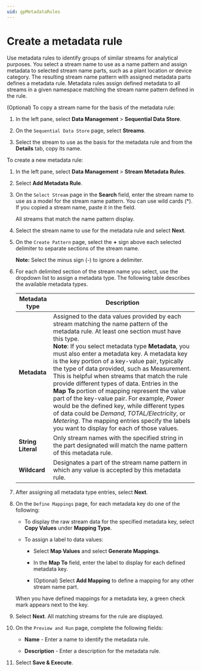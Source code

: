```yaml
---
uid: gpMetadataRules
---
```


# Create a metadata rule

Use metadata rules to identify groups of similar streams for analytical purposes. You select a stream name to use as a name pattern and assign metadata to selected stream name parts, such as a plant location or device category. The resulting stream name pattern with assigned metadata parts defines a metadata rule. Metadata rules assign defined metadata to all streams in a given namespace matching the stream name pattern defined in the rule.  

(Optional) To copy a stream name for the basis of the metadata rule:

1. In the left pane, select **Data Management** > **Sequential Data Store**.

1. On the `Sequential Data Store` page, select **Streams**.
 
1. Select the stream to use as the basis for the metadata rule and from the **Details** tab, copy its name.

To create a new metadata rule:

1. In the left pane, select **Data Management** > **Stream Metadata Rules**.

1. Select **Add Metadata Rule**.
 
1. On the `Select Stream` page in the **Search** field, enter the stream name to use as a model for the stream name pattern. You can use wild cards (*). If you copied a stream name, paste it in the field. 

   All streams that match the name pattern display.
   
1. Select the stream name to use for the metadata rule and select **Next**.

1. On the `Create Pattern` page, select the **+** sign above each selected delimiter to separate sections of the stream name.

   **Note:** Select the minus sign (-) to ignore a delimiter.

1. For each delimited section of the stream name you select, use the dropdown list to assign a metadata type. The following table describes the available metadata types. 

   | Metadata type                       | Description                                        |
   |---------------------------------|------------------------------------------------------------|
   | **Metadata**     | Assigned to the data values provided by each stream matching the name pattern of the metadata rule. At least one section must have this type. <br>**Note**: If you select metadata type **Metadata**, you must also enter a metadata key. A metadata key is the key portion of a key-value pair, typically the type of data provided, such as Measurement. This is helpful when streams that match the rule provide different types of data. Entries in the **Map To** portion of mapping represent the value part of the key-value pair. For example, *Power* would be the defined key, while different types of data could be *Demand*, *TOTAL/Electricity*, or *Metering*. The mapping entries specify the labels you want to display for each of those values.|
   | **String Literal**      | Only stream names with the specified string in the part designated will match the name pattern of this metadata rule. |
   | **Wildcard**       | Designates a part of the stream name pattern in which any value is accepted by this metadata rule. | 

1. After assigning all metadata type entries, select **Next**.
    
1. On the `Define Mappings` page, for each metadata key do one of the following:

     - To display the raw stream data for the specified metadata key, select **Copy Values** under **Mapping Type**.
     
     - To assign a label to data values:

       - Select **Map Values** and select **Generate Mappings**. 
       
       - In the **Map To** field, enter the label to display for each defined metadata key.
    
       - (Optional) Select **Add Mapping** to define a mapping for any other stream name part.
      
    When you have defined mappings for a metadata key, a green check mark appears next to the key.

1. Select **Next**. All matching streams for the rule are displayed.

1. On the `Preview and Run` page, complete the following fields:

   - **Name** - Enter a name to identify the metadata rule.

   - **Description** - Enter a description for the metadata rule.

1. Select **Save & Execute**.

